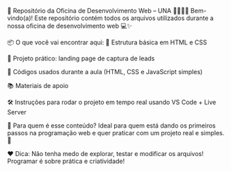 📁 Repositório da Oficina de Desenvolvimento Web – UNA
👩‍💻👨‍💻 Bem-vindo(a)!
Este repositório contém todos os arquivos utilizados durante a nossa oficina de desenvolvimento web 💻✨

📦 O que você vai encontrar aqui:
🧱 Estrutura básica em HTML e CSS

🎯 Projeto prático: landing page de captura de leads

🧠 Códigos usados durante a aula (HTML, CSS e JavaScript simples)

📚 Materiais de apoio

🛠️ Instruções para rodar o projeto em tempo real usando VS Code + Live Server

🚀 Para quem é esse conteúdo?
Ideal para quem está dando os primeiros passos na programação web e quer praticar com um projeto real e simples. 🌟

❤️ Dica:
Não tenha medo de explorar, testar e modificar os arquivos! Programar é sobre prática e criatividade!


